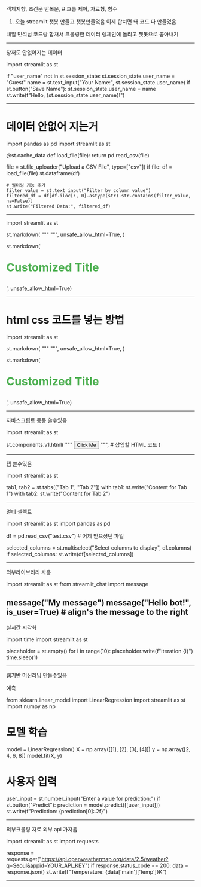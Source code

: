 객체지향, 조건문 반복문, # 흐름 제어, 자료형, 함수

1. 오늘 streamlit 챗봇 만들고 
챗봇만들었음 이제 합치면 돼
코드 다 만들었음

>
내일 민석님 코드랑 합쳐서 
크롤링한 데이터 렝체인에 돌리고 챗봇으로 뽑아내기



-------
창꺼도 안없어지는 데이터


import streamlit as st

if "user_name" not in st.session_state:
    st.session_state.user_name = "Guest"
name = st.text_input("Your Name:", st.session_state.user_name)
if st.button("Save Name"):
    st.session_state.user_name = name
st.write(f"Hello, {st.session_state.user_name}!")

-------------

# 데이터 안없어 지는거


import pandas as pd
import streamlit as st

@st.cache_data
def load_file(file):
    return pd.read_csv(file)

file = st.file_uploader("Upload a CSV File", type=["csv"])
if file:
    df = load_file(file)
    st.dataframe(df)

    # 필터링 기능 추가
    filter_value = st.text_input("Filter by column value")
    filtered_df = df[df.iloc[:, 0].astype(str).str.contains(filter_value, na=False)]
    st.write("Filtered Data:", filtered_df)

----

import streamlit as st

st.markdown(
    """
    <style>
    .custom-title {
        color: #4CAF50;
        font-size: 30px;
        font-weight: bold;
    }
    </style>
    """,
    unsafe_allow_html=True,
)

st.markdown('<p class="custom-title">Customized Title</p>', unsafe_allow_html=True)

-----------------

# html css 코드를 넣는 방법 


import streamlit as st

st.markdown(
    """
    <style>
    .custom-title {
        color: #4CAF50;
        font-size: 30px;
        font-weight: bold;
    }
    </style>
    """,
    unsafe_allow_html=True,
)

st.markdown('<p class="custom-title">Customized Title</p>', unsafe_allow_html=True)

---
자바스크릡트 등등 쓸수있음


import streamlit as st

st.components.v1.html(
    """
    <button onclick="alert('Button clicked!')">Click Me</button>
    """,  # 삽입할 HTML 코드
)

----------
탭 쓸수있음


import streamlit as st

tab1, tab2 = st.tabs(["Tab 1", "Tab 2"])
with tab1:
    st.write("Content for Tab 1")
with tab2:
    st.write("Content for Tab 2")

----

멀티 셀렉트 

import streamlit as st
import pandas as pd

df = pd.read_csv("test.csv")  # 어제 받으셨던 파일

selected_columns = st.multiselect("Select columns to display", df.columns)
if selected_columns:
    st.write(df[selected_columns])
    
-----

외부라이브러리 사용

import streamlit as st
from streamlit_chat import message

message("My message") 
message("Hello bot!", is_user=True)  # align's the message to the right
-------
실시간 시각화

import time
import streamlit as st

placeholder = st.empty()
for i in range(10):
    placeholder.write(f"Iteration {i}")
    time.sleep(1)

--------
웹기반 머신러닝 만들수있음

예측 

from sklearn.linear_model import LinearRegression
import streamlit as st
import numpy as np

# 모델 학습
model = LinearRegression()
X = np.array([[1], [2], [3], [4]])
y = np.array([2, 4, 6, 8])
model.fit(X, y)

# 사용자 입력
user_input = st.number_input("Enter a value for prediction:")
if st.button("Predict"):
    prediction = model.predict([[user_input]])
    st.write(f"Prediction: {prediction[0]:.2f}")


--------
외부크롤링 자료 
외부 api 가져옴

import streamlit as st
import requests

response = requests.get("https://api.openweathermap.org/data/2.5/weather?q=Seoul&appid=YOUR_API_KEY")
if response.status_code == 200:
    data = response.json()
    st.write(f"Temperature: {data['main']['temp']}K")


-------

